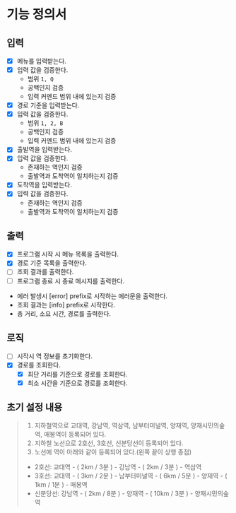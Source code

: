 # 기능 정의서


## 입력
- [x] 메뉴를 입력받는다.
- [x] 입력 값을 검증한다.
    - 범위 `1, Q`
    - 공백인지 검증
    - 입력 커멘드 범위 내에 있는지 검증
- [x] 경로 기준을 입력받는다.
- [x] 입력 값을 검증한다.
    - 범위 `1, 2, B`
    - 공백인지 검증
    - 입력 커멘드 범위 내에 있는지 검증
- [x] 출발역을 입력받는다.
- [x] 입력 값을 검증한다.
    - 존재하는 역인지 검증
    - 출발역과 도착역이 일치하는지 검증
- [x] 도착역을 입력받는다.
- [x] 입력 값을 검증한다.
    - 존재하는 역인지 검증
    - 출발역과 도착역이 일치하는지 검증

## 출력
- [x] 프로그램 시작 시 메뉴 목록을 출력한다.
- [x] 경로 기준 목록을 출력한다.
- [ ] 조회 결과를 출력한다.
- [ ] 프로그램 종료 시 종료 메시지를 출력한다.
- 에러 발생시 [error] prefix로 시작하는 에러문을 출력한다.
- 조회 결과는 [info] prefix로 시작한다.
- 총 거리, 소요 시간, 경로를 출력한다.

## 로직
- [ ] 시작시 역 정보를 초기화한다.
- [x] 경로를 조회한다.
   - [x] 최단 거리를 기준으로 경로를 조회한다.
   - [x] 최소 시간을 기준으로 경로를 조회한다.

## 초기 설정 내용
 
>1. 지하철역으로 교대역, 강남역, 역삼역, 남부터미널역, 양재역, 양재시민의숲역, 매봉역이 등록되어 있다.
>2. 지하철 노선으로 2호선, 3호선, 신분당선이 등록되어 있다.
>3. 노선에 역이 아래와 같이 등록되어 있다.(왼쪽 끝이 상행 종점)
> - 2호선: 교대역 - ( 2km / 3분 ) - 강남역 - ( 2km / 3분 ) - 역삼역
> - 3호선: 교대역 - ( 3km / 2분 ) - 남부터미널역 - ( 6km / 5분 ) - 양재역 - ( 1km / 1분 ) - 매봉역
> - 신분당선: 강남역 - ( 2km / 8분 ) - 양재역 - ( 10km / 3분 ) - 양재시민의숲역

